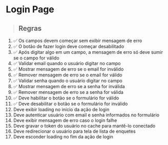 # Login Page

> ## Regras
1. ✅ Os campos devem começar sem exibir mensagem de erro
2. ✅ O botão de fazer login deve começar desabilitado
3. ✅ Após digitar algo em um campo, a mensagem de erro só deve sumir se o campo for válido
4. ✅ Validar email quando o usuário digitar no campo
5. ✅ Mostrar mensagem de erro se o email for inválido
6. ✅ Remover mensagem de erro se o email for válido
7. ✅ Validar senha quando o usuário digitar no campo
8. ✅ Mostrar mensagem de erro se a senha for inválida
9. ✅ Remover mensagem de erro se a senha for válida
10. ✅ Deve habilitar o botão se o formulário for válido
11. ✅ Deve desabilitar o botão se o formulário for inválido
12. Deve exibir loading no início da ação de login
13. Deve autenticar usuário com email e senha informados no formulário
14. Deve exibir mensagem de erro caso o login falhe
15. Deve gravar o token do usuário no cache para mantê-lo conectado
16. Deve redirecionar o usuário para tela de lista de enquetes
17. Deve esconder loading no fim da ação de login
